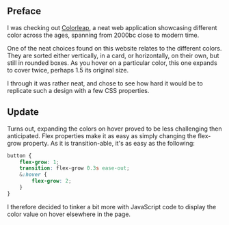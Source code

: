 <!-- Link to the work-in-progress pen right [here](). -->

## Preface

I was checking out [Colorleap](https://colorleap.app/time/1960), a neat web application showcasing different color across the ages, spanning from 2000bc close to modern time.

One of the neat choices found on this website relates to the different colors. They are sorted either vertically, in a card, or horizontally, on their own, but still in rounded boxes. As you hover on a particular color, this one expands to cover twice, perhaps 1.5 its original size.

I through it was rather neat, and chose to see how hard it would be to replicate such a design with a few CSS properties.

## Update

Turns out, expanding the colors on hover proved to be less challenging then anticipated. Flex properties make it as easy as simply changing the flex-grow property. As it is transition-able, it's as easy as the following:


```SCSS
button {
    flex-grow: 1;
    transition: flex-grow 0.3s ease-out;
    &:hover {
        flex-grow: 2;
    }
}
```

I therefore decided to tinker a bit more with JavaScript code to display the color value on hover elsewhere in the page.
